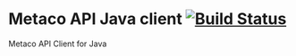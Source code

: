 # Metaco API Java client [![Build Status](https://travis-ci.org/MetacoSA/metaco-java-client.svg?branch=master)](https://travis-ci.org/MetacoSA/metaco-java-client)
Metaco API Client for Java
